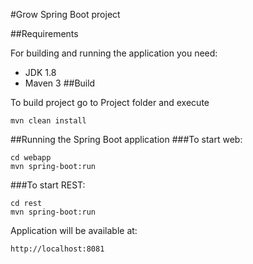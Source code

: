 #Grow Spring Boot project

##Requirements

For building and running the application you need:

- JDK 1.8
- Maven 3
##Build

To build project go to Project folder and execute
```
mvn clean install  
```

##Running the Spring Boot application
###To start web:
```
cd webapp
mvn spring-boot:run
```
###To start REST:
```
cd rest
mvn spring-boot:run
```

Application will be available at:

```
http://localhost:8081
```